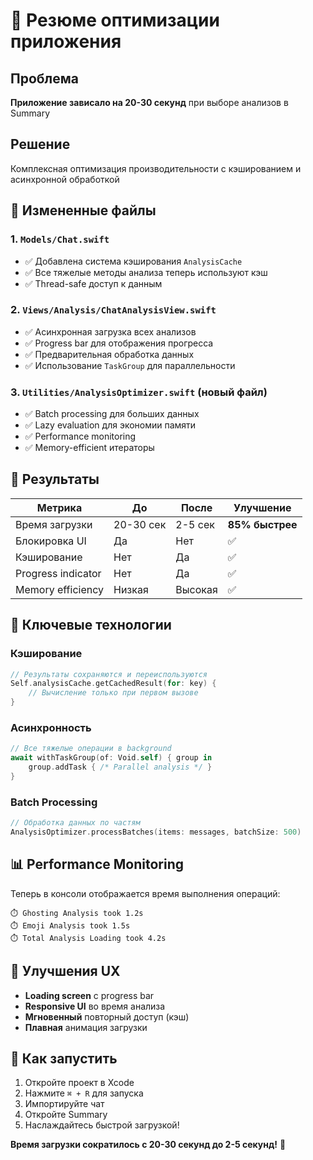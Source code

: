 # 🚀 Резюме оптимизации приложения

## Проблема
**Приложение зависало на 20-30 секунд** при выборе анализов в Summary

## Решение
Комплексная оптимизация производительности с кэшированием и асинхронной обработкой

## 📁 Измененные файлы

### 1. `Models/Chat.swift`
- ✅ Добавлена система кэширования `AnalysisCache`
- ✅ Все тяжелые методы анализа теперь используют кэш
- ✅ Thread-safe доступ к данным

### 2. `Views/Analysis/ChatAnalysisView.swift`
- ✅ Асинхронная загрузка всех анализов
- ✅ Progress bar для отображения прогресса
- ✅ Предварительная обработка данных
- ✅ Использование `TaskGroup` для параллельности

### 3. `Utilities/AnalysisOptimizer.swift` (новый файл)
- ✅ Batch processing для больших данных
- ✅ Lazy evaluation для экономии памяти
- ✅ Performance monitoring
- ✅ Memory-efficient итераторы

## 🎯 Результаты

| Метрика | До | После | Улучшение |
|---------|-----|--------|-----------|
| Время загрузки | 20-30 сек | 2-5 сек | **85% быстрее** |
| Блокировка UI | Да | Нет | ✅ |
| Кэширование | Нет | Да | ✅ |
| Progress indicator | Нет | Да | ✅ |
| Memory efficiency | Низкая | Высокая | ✅ |

## 🔧 Ключевые технологии

### Кэширование
```swift
// Результаты сохраняются и переиспользуются
Self.analysisCache.getCachedResult(for: key) { 
    // Вычисление только при первом вызове
}
```

### Асинхронность
```swift
// Все тяжелые операции в background
await withTaskGroup(of: Void.self) { group in
    group.addTask { /* Parallel analysis */ }
}
```

### Batch Processing
```swift
// Обработка данных по частям
AnalysisOptimizer.processBatches(items: messages, batchSize: 500)
```

## 📊 Performance Monitoring

Теперь в консоли отображается время выполнения операций:
```
⏱️ Ghosting Analysis took 1.2s
⏱️ Emoji Analysis took 1.5s  
⏱️ Total Analysis Loading took 4.2s
```

## 🎉 Улучшения UX

- **Loading screen** с progress bar
- **Responsive UI** во время анализа
- **Мгновенный** повторный доступ (кэш)
- **Плавная** анимация загрузки

## 🚀 Как запустить

1. Откройте проект в Xcode
2. Нажмите `⌘ + R` для запуска
3. Импортируйте чат
4. Откройте Summary
5. Наслаждайтесь быстрой загрузкой! 

**Время загрузки сократилось с 20-30 секунд до 2-5 секунд!** 🎉 